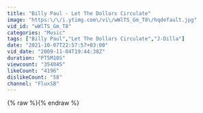 ```yaml
---
title: "Billy Paul - Let The Dollars Circulate"
image: "https:\/\/i.ytimg.com\/vi\/wWlTS_Gm_T8\/hqdefault.jpg"
vid_id: "wWlTS_Gm_T8"
categories: "Music"
tags: ["Billy Paul","Let The Dollars Circulate","J-Dilla"]
date: "2021-10-07T22:57:57+03:00"
vid_date: "2009-11-04T19:44:38Z"
duration: "PT5M10S"
viewcount: "354045"
likeCount: "4196"
dislikeCount: "58"
channel: "FluxSB"
---
```

{% raw %}{% endraw %}
